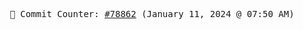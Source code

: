 <p align="center">
    <samp>
        📮 Commit Counter: <a href="https://github.com/Javascript-void0/Javascript-void0/commits/main">#78862</a> (January 11, 2024 @ 07:50 AM)
    </samp>
</p>